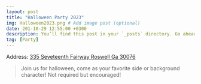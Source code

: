 ```yaml
---
layout: post
title: "Halloween Party 2023"
img: Halloween2023.png # Add image post (optional)
date: 201-10-29 12:55:00 +0300
description: You’ll find this post in your `_posts` directory. Go ahead and edit it and re-build the site to see your changes. # Add post description (optional)
tag: [Party]
---
```

Address: [335 Seveteenth Fairway Roswell Ga 30076](https://goo.gl/maps/a9irxGcGv49KFXWT9)

> Join us for halloween, come as your favorite side or background character! Not required but encouraged! 
